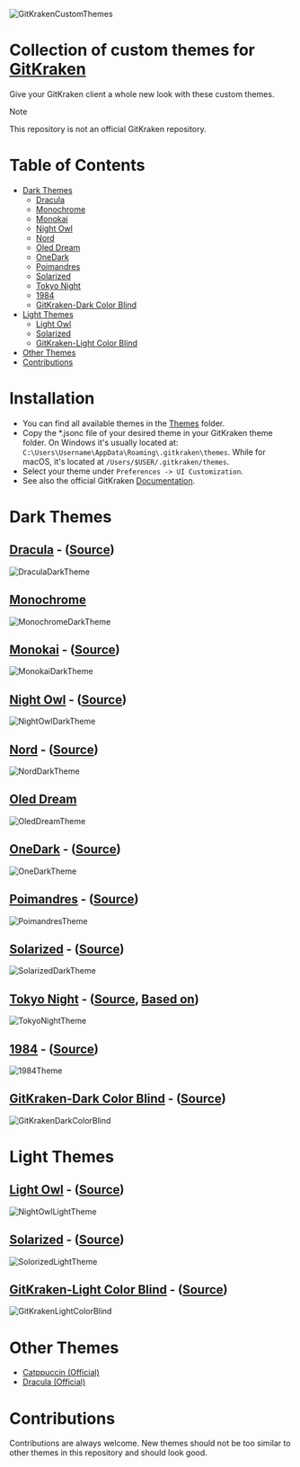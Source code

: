 ![GitKrakenCustomThemes](images/logo.png)
# Collection of custom themes for [GitKraken](https://www.gitkraken.com/)
Give your GitKraken client a whole new look with these custom themes.
> [!NOTE]
> This repository is not an official GitKraken repository.

# Table of Contents
- [Dark Themes](#dark-themes)
  - [Dracula](#dracula---source)
  - [Monochrome](#monochrome)
  - [Monokai](#monokai---source)
  - [Night Owl](#night-owl---source)
  - [Nord](#nord---source)
  - [Oled Dream](#oled-dream)
  - [OneDark](#onedark---source)
  - [Poimandres](#poimandres---source)
  - [Solarized](#solarized---source)
  - [Tokyo Night](#tokyo-night---source-based-on)
  - [1984](#1984---source)
  - [GitKraken-Dark Color Blind](#gitkraken-dark-color-blind---source)
- [Light Themes](#light-themes)
  - [Light Owl](#light-owl---source)
  - [Solarized](#solarized---source-1)
  - [GitKraken-Light Color Blind](#gitkraken-light-color-blind---source)
- [Other Themes](#other-themes)
- [Contributions](#contributions)

# Installation
- You can find all available themes in the [Themes](https://github.com/JonBunator/gitkraken-custom-themes/tree/master/Themes) folder.
- Copy the \*.jsonc file of your desired theme in your GitKraken theme folder. On Windows it's usually located at: `C:\Users\Username\AppData\Roaming\.gitkraken\themes`. While for macOS, it's located at `/Users/$USER/.gitkraken/themes`.
- Select your theme under `Preferences -> UI Customization`.
- See also the official GitKraken [Documentation](https://support.gitkraken.com/start-here/themes/).

# Dark Themes
## [Dracula](https://github.com/JonBunator/gitkraken-custom-themes/tree/master/Themes/Dracula) - ([Source](https://draculatheme.com/))
![DraculaDarkTheme](images/dracula.png)

## [Monochrome](https://github.com/JonBunator/gitkraken-custom-themes/tree/master/Themes/Monochrome)
![MonochromeDarkTheme](images/monochrome-dark.png)

## [Monokai](https://github.com/JonBunator/gitkraken-custom-themes/tree/master/Themes/Monokai) - ([Source](https://github.com/microsoft/vscode/blob/main/extensions/theme-monokai/themes/monokai-color-theme.json))
![MonokaiDarkTheme](images/monokai-dark.png)

## [Night Owl](https://github.com/JonBunator/gitkraken-custom-themes/tree/master/Themes/NightOwl) - ([Source](https://github.com/sdras/night-owl-vscode-theme))
![NightOwlDarkTheme](images/night-owl-dark.png)

## [Nord](https://github.com/JonBunator/gitkraken-custom-themes/tree/master/Themes/Nord) - ([Source](https://www.nordtheme.com/))
![NordDarkTheme](images/nord-dark.png)

## [Oled Dream](https://github.com/JonBunator/gitkraken-custom-themes/tree/master/Themes/Oled%20Dream)
![OledDreamTheme](images/oled-dream.png)

## [OneDark](https://github.com/JonBunator/gitkraken-custom-themes/tree/master/Themes/OneDark) - ([Source](https://github.com/atom/atom/tree/master/packages/one-dark-syntax))
![OneDarkTheme](images/one-dark.png)

## [Poimandres](https://github.com/JonBunator/gitkraken-custom-themes/tree/master/Themes/Poimandres) - ([Source](https://github.com/drcmda/poimandres-theme))
![PoimandresTheme](images/poimandres-dark.png)

## [Solarized](https://github.com/JonBunator/gitkraken-custom-themes/tree/master/Themes/Solarized) - ([Source](https://github.com/altercation/solarized))
![SolarizedDarkTheme](images/solarized-dark.png)

## [Tokyo Night](https://github.com/JonBunator/gitkraken-custom-themes/tree/master/Themes/TokyoNight) - ([Source](https://github.com/enkia/tokyo-night-vscode-theme), [Based on](https://github.com/remondevries/tokyonight-gitkraken-theme/))
![TokyoNightTheme](images/tokyo-night.png)

## [1984](https://github.com/JonBunator/gitkraken-custom-themes/tree/master/Themes/1984) - ([Source](https://github.com/juanmnl/vs-1984))
![1984Theme](images/1984-dark.png)

## [GitKraken-Dark Color Blind](https://github.com/JonBunator/gitkraken-custom-themes/blob/master/Themes/Default%20Themes%20Modified) - ([Source](https://personal.sron.nl/~pault))
![GitKrakenDarkColorBlind](images/gitkraken-dark-color-blind.png)


# Light Themes
## [Light Owl](https://github.com/JonBunator/gitkraken-custom-themes/tree/master/Themes/NightOwl) - ([Source](https://github.com/sdras/night-owl-vscode-theme))
![NightOwlLightTheme](images/night-owl-light.png)

## [Solarized](https://github.com/JonBunator/gitkraken-custom-themes/tree/master/Themes/Solarized) - ([Source](https://github.com/altercation/solarized))
![SolorizedLightTheme](images/solarized-light.png)

## [GitKraken-Light Color Blind](https://github.com/JonBunator/gitkraken-custom-themes/blob/master/Themes/Default%20Themes%20Modified) - ([Source](https://personal.sron.nl/~pault))
![GitKrakenLightColorBlind](images/gitkraken-light-color-blind.png)

# Other Themes
- [Catppuccin (Official)](https://github.com/catppuccin/gitkraken)
- [Dracula (Official)](https://github.com/dracula/gitkraken)

# Contributions
Contributions are always welcome. New themes should not be too similar to other themes in this repository and should look good.
